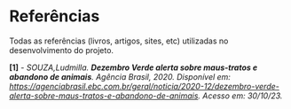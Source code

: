 # Referências

Todas as referências (livros, artigos, sites, etc) utilizadas no desenvolvimento do projeto.



**[1]** - _SOUZA,Ludmilla. **Dezembro Verde alerta sobre maus-tratos e abandono de animais**. Agência Brasil, 2020. Disponível em: <https://agenciabrasil.ebc.com.br/geral/noticia/2020-12/dezembro-verde-alerta-sobre-maus-tratos-e-abandono-de-animais>. Acesso em: 30/10/23._

